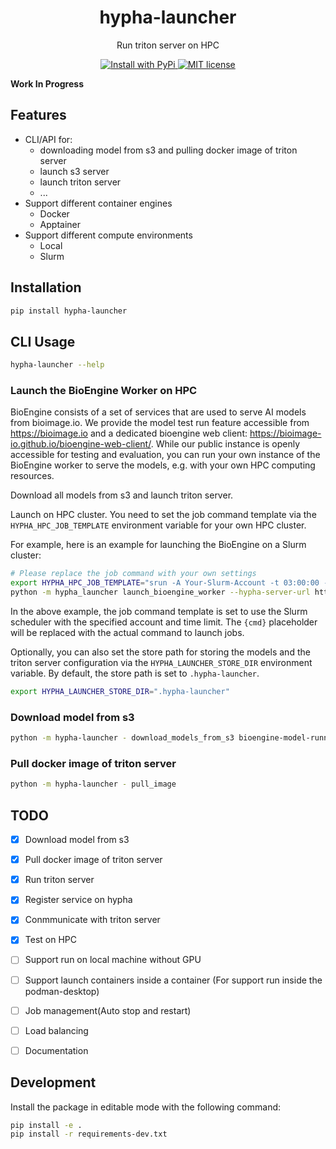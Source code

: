 <div align="center">
<h1> hypha-launcher </h1>

<p> Run triton server on HPC </p>

<p>
  <a href="https://pypi.org/project/hypha-launcher/">
    <img src="https://img.shields.io/pypi/v/hypha-launcher.svg" alt="Install with PyPi" />
  </a>
  <a href="https://github.com/aicell-lab/hypha-launcher/blob/master/LICENSE">
    <img src="https://img.shields.io/github/license/aicell-lab/hypha-launcher" alt="MIT license" />
  </a>
</p>
</div>

**Work In Progress**

## Features

+ CLI/API for:
  - downloading model from s3 and pulling docker image of triton server
  - launch s3 server
  - launch triton server
  - ...
+ Support different container engines
  - Docker
  - Apptainer
+ Support different compute environments
  - Local
  - Slurm

## Installation

```bash
pip install hypha-launcher
```

## CLI Usage

```bash
hypha-launcher --help
```

### Launch the BioEngine Worker on HPC

BioEngine consists of a set of services that are used to serve AI models from bioimage.io. We provide the model test run feature accessible from https://bioimage.io and a dedicated bioengine web client: https://bioimage-io.github.io/bioengine-web-client/. While our public instance is openly accessible for testing and evaluation, you can run your own instance of the BioEngine worker to serve the models, e.g. with your own HPC computing resources.

Download all models from s3 and launch triton server.

Launch on HPC cluster. You need to set the job command template via the `HYPHA_HPC_JOB_TEMPLATE` environment variable for your own HPC cluster.

For example, here is an example for launching the BioEngine on a Slurm cluster:

```bash
# Please replace the job command with your own settings
export HYPHA_HPC_JOB_TEMPLATE="srun -A Your-Slurm-Account -t 03:00:00 --gpus-per-node A100:1 {cmd}"
python -m hypha_launcher launch_bioengine_worker --hypha-server-url https://ai.imjoy.io --triton-service-id my-triton
```

In the above example, the job command template is set to use the Slurm scheduler with the specified account and time limit. The `{cmd}` placeholder will be replaced with the actual command to launch jobs.

Optionally, you can also set the store path for storing the models and the triton server configuration via the `HYPHA_LAUNCHER_STORE_DIR` environment variable. By default, the store path is set to `.hypha-launcher`.

```bash
export HYPHA_LAUNCHER_STORE_DIR=".hypha-launcher"
```

### Download model from s3

```bash
python -m hypha-launcher - download_models_from_s3 bioengine-model-runner.* --n_parallel=5
```

### Pull docker image of triton server

```bash
python -m hypha-launcher - pull_image
```

## TODO

* [x] Download model from s3
* [x] Pull docker image of triton server
* [x] Run triton server
* [x] Register service on hypha
* [x] Conmmunicate with triton server
* [x] Test on HPC
* [ ] Support run on local machine without GPU
* [ ] Support launch containers inside a container (For support run inside the podman-desktop)
* [ ] Job management(Auto stop and restart)
* [ ] Load balancing
* [ ] Documentation


## Development
Install the package in editable mode with the following command:

```bash
pip install -e .
pip install -r requirements-dev.txt
```

